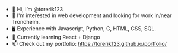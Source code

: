 - 👋 Hi, I’m @torerik123
- 👀 I'm interested in web development and looking for work in/near Trondheim.
- :desktop_computer: Experience with Javascript, Python, C, HTML, CSS, SQL.
- 🌱 Currently learning React + Django
- 📫 Check out my portfolio: https://torerik123.github.io/portfolio/

<!---
torerik123/torerik123 is a ✨ special ✨ repository because its `README.md` (this file) appears on your GitHub profile.
You can click the Preview link to take a look at your changes.
--->
